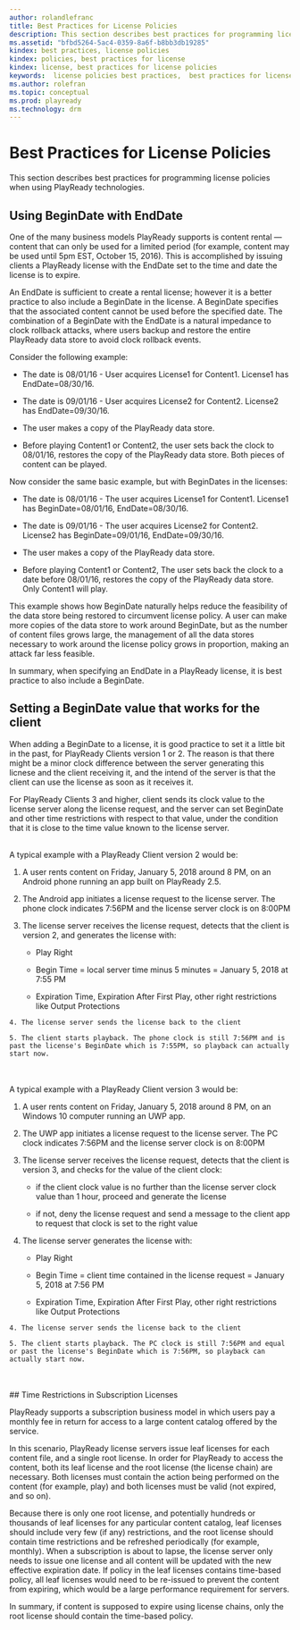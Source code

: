 ```yaml
---
author: rolandlefranc
title: Best Practices for License Policies
description: This section describes best practices for programming license policies in PlayReady.
ms.assetid: "bfbd5264-5ac4-0359-8a6f-b8bb3db19285"
kindex: best practices, license policies
kindex: policies, best practices for license
kindex: license, best practices for license policies
keywords:  license policies best practices,  best practices for license policies,  best practices for license policies license
ms.author: rolefran
ms.topic: conceptual
ms.prod: playready
ms.technology: drm
---
```



# Best Practices for License Policies


This section describes best practices for programming license policies when using PlayReady technologies.

<a id="begindate"></a>

## Using BeginDate with EndDate


One of the many business models PlayReady supports is content rental &mdash; content that can only be used for a limited period (for example, content may be used until 5pm EST, October 15, 2016). This is accomplished by issuing clients a PlayReady license with the EndDate set to the time and date the license is to expire.


An EndDate is sufficient to create a rental license; however it is a better practice to also include a BeginDate in the license. A BeginDate specifies that the associated content cannot be used before the specified date. The combination of a BeginDate with the EndDate is a natural impedance to clock rollback attacks, where users backup and restore the entire PlayReady data store to avoid clock rollback events.


Consider the following example:

   *  The date is 08/01/16 - User acquires License1 for Content1. License1 has EndDate=08/30/16.

   *  The date is 09/01/16 - User acquires License2 for Content2. License2 has EndDate=09/30/16.

   *  The user makes a copy of the PlayReady data store.

   *  Before playing Content1 or Content2, the user sets back the clock to 08/01/16, restores the copy of the PlayReady data store. Both pieces of content can be played.



Now consider the same basic example, but with BeginDates in the licenses:

   *  The date is 08/01/16 - The user acquires License1 for Content1. License1 has BeginDate=08/01/16, EndDate=08/30/16.

   *  The date is 09/01/16 - The user acquires License2 for Content2. License2 has BeginDate=09/01/16, EndDate=09/30/16.

   *  The user makes a copy of the PlayReady data store.

   *  Before playing Content1 or Content2, The user sets back the clock to a date before 08/01/16, restores the copy of the PlayReady data store. Only Content1 will play.



This example shows how BeginDate naturally helps reduce the feasibility of the data store being restored to circumvent license policy. A user can make more copies of the data store to work around BeginDate, but as the number of content files grows large, the management of all the data stores necessary to work around the license policy grows in proportion, making an attack far less feasible.


In summary, when specifying an EndDate in a PlayReady license, it is best practice to also include a BeginDate.

## Setting a BeginDate value that works for the client

When adding a BeginDate to a license, it is good practice to set it a little bit in the past, for PlayReady Clients version 1 or 2. The reason is that there might be a minor clock difference between the server generating this licnese and the client receiving it, and the intend of the server is that the client can use the license as soon as it receives it.

For PlayReady Clients 3 and higher, client sends its clock value to the license server along the license request, and the server can set BeginDate and other time restrictions with respect to that value, under the condition that it is close to the time value known to the license server.

<br/>
A typical example with a PlayReady Client version 2 would be:

   1. A user rents content on Friday, January 5, 2018 around 8 PM, on an Android phone running an app built on PlayReady 2.5.

   2. The Android app initiates a license request to the license server. The phone clock indicates 7:56PM and the license server clock is on 8:00PM
   
   3. The license server receives the license request, detects that the client is version 2, and generates the license with:

      *  Play Right

      *  Begin Time = local server time minus 5 minutes = January 5, 2018 at 7:55 PM

      *  Expiration Time, Expiration After First Play, other right restrictions like Output Protections
      
    4. The license server sends the license back to the client

    5. The client starts playback. The phone clock is still 7:56PM and is past the license's BeginDate which is 7:55PM, so playback can actually start now.

<br/><br/>
A typical example with a PlayReady Client version 3 would be:

   1. A user rents content on Friday, January 5, 2018 around 8 PM, on an Windows 10 computer running an UWP app.

   2. The UWP app initiates a license request to the license server. The PC clock indicates 7:56PM and the license server clock is on 8:00PM
   
   3. The license server receives the license request, detects that the client is version 3, and checks for the value of the client clock:
      *  if the client clock value is no further than the license server clock value than 1 hour, proceed and generate the license

      *  if not, deny the license request and send a message to the client app to request that clock is set to the right value
      
   4. The license server generates the license with:

      *  Play Right

      *  Begin Time = client time contained in the license request = January 5, 2018 at 7:56 PM

      *  Expiration Time, Expiration After First Play, other right restrictions like Output Protections
      
    4. The license server sends the license back to the client

    5. The client starts playback. The PC clock is still 7:56PM and equal or past the license's BeginDate which is 7:56PM, so playback can actually start now.
<br/>
<br/>
## Time Restrictions in Subscription Licenses


PlayReady supports a subscription business model in which users pay a monthly fee in return for access to a large content catalog offered by the service.


In this scenario, PlayReady license servers issue leaf licenses for each content file, and a single root license. In order for PlayReady to access the content, both its leaf license and the root license (the license chain) are necessary. Both licenses must contain the action being performed on the content (for example, play) and both licenses must be valid (not expired, and so on).


Because there is only one root license, and potentially hundreds or thousands of leaf licenses for any particular content catalog, leaf licenses should include very few (if any) restrictions, and the root license should contain time restrictions and be refreshed periodically (for example, monthly). When a subscription is about to lapse, the license server only needs to issue one license and all content will be updated with the new effective expiration date. If policy in the leaf licenses contains time-based policy, all leaf licenses would need to be re-issued to prevent the content from expiring, which would be a large performance requirement for servers.


In summary, if content is supposed to expire using license chains, only the root license should contain the time-based policy.


